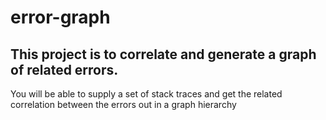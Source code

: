 # error-graph

## This project is to correlate and generate a graph of related errors.

You will be able to supply a set of stack traces and get the related correlation between the errors out in a graph hierarchy
